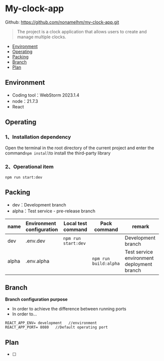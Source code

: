# My-clock-app
Github: https://github.com/nonamelhm/my-clock-app.git

> The project is a clock application that allows users to create and manage multiple clocks.

- [Environment](#Environment)
- [Operating](#Operating)
- [Packing](#Packing)
- [Branch](#Branch)
- [Plan](#Plan)

## Environment

- Coding tool：WebStorm 2023.1.4
- node：21.7.3
- React

## Operating

### 1、Installation dependency

Open the terminal in the root directory of the current project and enter the command`npm install`to install the third-party library


### 2、Operational item

```shell
npm run start:dev
```

## Packing

- dev：Development branch
- alpha：Test service - pre-release branch

| name  | Environment configuration         | Local test command              | Pack command                    | remark               |
|-------|:----------------------------------|---------------------|-------------------------|-------------------|
| dev   | .env.dev                          | `npm run start:dev` |                         | Development branch            |
| alpha | .env.alpha                        |                     | `npm run build:alpha`   | Test service environment deployment branch |

## Branch

**Branch configuration purpose**

- In order to achieve the difference between running ports
- In order to...

```
REACT_APP_ENV= development   //environment
REACT_APP_PORT= 8080   //Default operating port
```


## Plan

- [ ] 


